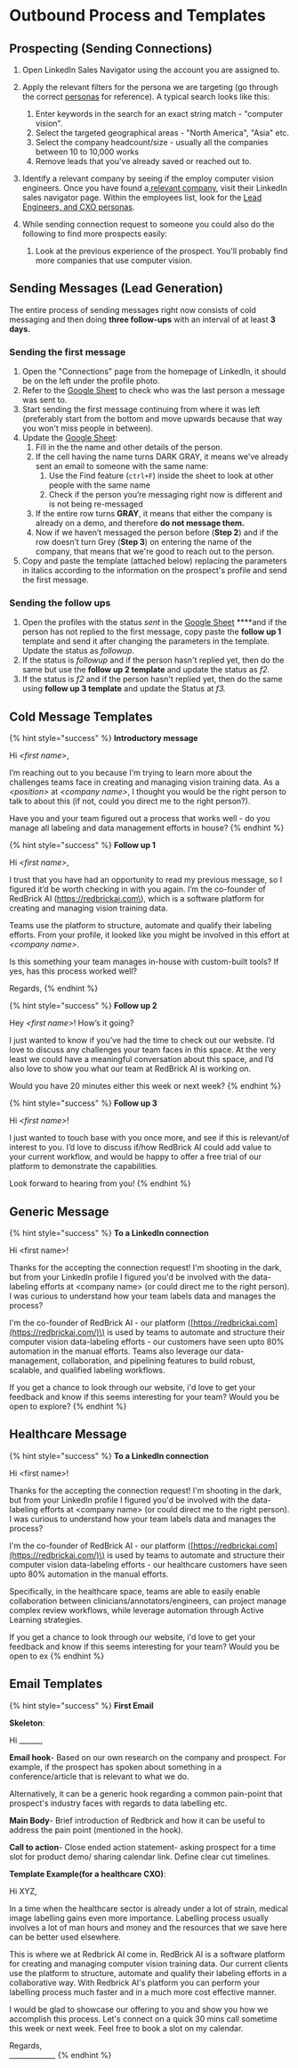 # Outbound Process and Templates

## Prospecting \(Sending Connections\)

1. Open LinkedIn Sales Navigator using the account you are assigned to. 
2. Apply the relevant filters for the persona we are targeting \(go through the correct [personas](prospecting.md#what-is-the-correct-persona) for reference\). A typical search looks like this:
   1. Enter keywords in the search for an exact string match - "computer vision".
   2. Select the targeted geographical areas - "North America", "Asia" etc. 
   3. Select the company headcount/size - usually all the companies between 10 to 10,000 works
   4. Remove leads that you've already saved or reached out to. 
3. Identify a relevant company by seeing if the employ computer vision engineers. Once you have found a[ relevant company](prospecting.md#company-persona), visit their LinkedIn sales navigator page. Within the employees list, look for the [Lead Engineers, and CXO personas](prospecting.md#employee-persona). 
4. While sending connection request to someone you could also do the following to find more prospects easily: 

   1. Look at the previous experience of the prospect. You'll probably find more companies that use computer vision.

## Sending Messages \(Lead Generation\)

The entire process of sending messages right now consists of cold messaging and then doing **three follow-ups** with an interval of at least **3 days.** 

### Sending the first message

1. Open the "Connections" page from the homepage of LinkedIn, it should be on the left under the profile photo. 
2. Refer to the [Google Sheet](https://docs.google.com/spreadsheets/d/1HIU79tbR2qKaJlVwaPyZX6_Uja08K02o6L3jEkd27X4/edit?ts=5f22bb5f#gid=0) to check who was the last person a message was sent to. 
3. Start sending the first message continuing from where it was left \(preferably start from the bottom and move upwards because that way you won't miss people in between\). 
4. Update the [Google Sheet](https://docs.google.com/spreadsheets/d/1HIU79tbR2qKaJlVwaPyZX6_Uja08K02o6L3jEkd27X4/edit?ts=5f22bb5f#gid=0):
   1. Fill in the the name and other details of the person. 
   2. If the cell having the name turns DARK GRAY, it means we’ve already sent an email to someone with the same name:
      1. Use the Find feature \(`ctrl+F`\) inside the sheet to look at other people with the same name
      2. Check if the person you’re messaging right now is different and is not being re-messaged 
   3. If the entire row turns **GRAY**, it means that either the company is already on a demo, and therefore **do not message them.** 
   4. Now if we haven’t messaged the person before \(**Step 2**\) and if the row doesn’t turn Grey \(**Step 3**\) on entering the name of the company, that means that we're good to reach out to the person. 
5. Copy and paste the template \(attached below\) replacing the parameters in italics according to the information on the prospect's profile and send the first message.

### Sending the follow ups

1. Open the profiles with the status _sent_ in the [Google Sheet](https://docs.google.com/spreadsheets/d/1HIU79tbR2qKaJlVwaPyZX6_Uja08K02o6L3jEkd27X4/edit?ts=5f22bb5f#gid=0) ****and if the person has not replied to the first message, copy paste the **follow up 1** template and send it after changing the parameters in the template. Update the status as _followup_. 
2.  If the status is _followup_ and if the person hasn't replied yet, then do the same but use the **follow up 2 template** and update the status  as _f2._ 
3. If the status is _f2_ and if the person hasn't replied yet, then do the same using **follow up 3 template** and update the Status at _f3._ 

## Cold Message Templates

{% hint style="success" %}
**Introductory message**  
  
Hi _&lt;first name&gt;_,

I’m reaching out to you because I'm trying to learn more about the challenges teams face in creating and managing vision training data. As a _&lt;position&gt;_ at _&lt;company name&gt;_, I thought you would be the right person to talk to about this \(if not, could you direct me to the right person?\).

Have you and your team figured out a process that works well - do you manage all labeling and data management efforts in house?
{% endhint %}

{% hint style="success" %}
**Follow up 1**  
  
Hi _&lt;first name&gt;_,

I trust that you have had an opportunity to read my previous message, so I figured it’d be worth checking in with you again. I’m the co-founder of RedBrick AI \(https://redbrickai.com\), which is a software platform for creating and managing vision training data. 

Teams use the platform to structure, automate and qualify their labeling efforts. From your profile, it looked like you might be involved in this effort at _&lt;company name&gt;_.

Is this something your team manages in-house with custom-built tools? If yes, has this process worked well?

Regards,
{% endhint %}

{% hint style="success" %}
**Follow up 2**  
  
Hey _&lt;first name&gt;_! How’s it going?

I just wanted to know if you’ve had the time to check out our website. I’d love to discuss any challenges your team faces in this space. At the very least we could have a meaningful conversation about this space, and I’d also love to show you what our team at RedBrick AI is working on. 

Would you have 20 minutes either this week or next week?
{% endhint %}

{% hint style="success" %}
**Follow up 3**  
  
Hi _&lt;first name&gt;_!

I just wanted to touch base with you once more, and see if this is relevant/of interest to you. I’d love to discuss if/how RedBrick AI could add value to your current workflow, and would be happy to offer a free trial of our platform to demonstrate the capabilities. 

Look forward to hearing from you!
{% endhint %}

## 

## Generic Message 

{% hint style="success" %}
**To a LinkedIn connection**  
  
Hi &lt;first name&gt;!   
  
Thanks for the accepting the connection request! I'm shooting in the dark, but from your LinkedIn profile I figured you'd be involved with the data-labeling efforts at &lt;company name&gt; \(or could direct me to the right person\). I was curious to understand how your team labels data and manages the process?   
  
I'm the co-founder of RedBrick AI - our platform \([https://redbrickai.com](https://redbrickai.com/)\) is used by teams to automate and structure their computer vision data-labeling efforts - our customers have seen upto 80% automation in the manual efforts. Teams also  leverage our data-management, collaboration, and pipelining features to build robust, scalable, and qualified labeling workflows.   
  
If you get a chance to look through our website, i'd love to get your feedback and know if this seems interesting for your team? Would you be open to explore?
{% endhint %}

## Healthcare Message

{% hint style="success" %}
**To a LinkedIn connection**

Hi &lt;first name&gt;!   
  
Thanks for the accepting the connection request! I'm shooting in the dark, but from your LinkedIn profile I figured you'd be involved with the data-labeling efforts at &lt;company name&gt; \(or could direct me to the right person\). I was curious to understand how your team labels data and manages the process?   
  
I'm the co-founder of RedBrick AI - our platform \([https://redbrickai.com](https://redbrickai.com/)\) is used by teams to automate and structure their computer vision data-labeling efforts - our healthcare customers have seen upto 80% automation in the manual efforts.   
  
Specifically, in the healthcare space, teams are able to easily enable collaboration between clinicians/annotators/engineers, can project manage complex review workflows, while leverage automation through Active Learning strategies.   
  
If you get a chance to look through our website, i'd love to get your feedback and know if this seems interesting for your team? Would you be open to ex
{% endhint %}

## Email Templates

{% hint style="success" %}
**First Email**

**Skeleton**:

Hi \_\_\_\_\_\_,

**Email hook**- Based on our own research on the company and prospect. For example, if the prospect has spoken about something in a conference/article that is relevant to what we do.   
  
Alternatively, it can be a generic hook regarding a common pain-point that prospect's industry faces with regards to data labelling etc.  
  
**Main Body**- Brief introduction of Redbrick and how it can be useful to address the pain point \(mentioned in the hook\).  
  
**Call to action**- Close ended action statement- asking prospect for a time slot for product demo/ sharing calendar link. Define clear cut timelines.

**Template Example\(for a healthcare CXO\)**:  
  
Hi XYZ,  
  
In a time when the healthcare sector is already under a lot of strain, medical image labelling gains even more importance. Labelling process usually involves a lot of man hours and money and the resources that we save here can be better used elsewhere.  
  
This is where we at Redbrick AI come in. RedBrick AI is a software platform for creating and managing computer vision training data. Our current clients use the platform to structure, automate and qualify their labeling efforts in a collaborative way. With Redbrick AI's platform you can perform your labelling process much faster and in a much more cost effective manner.  
  
I would be glad to showcase our offering to you and show you how we accomplish this process. Let's connect on a quick 30 mins call sometime this week or next week. Feel free to book a slot on my calendar.  
  
Regards,  
\_\_\_\_\_\_\_\_\_\_\_\_\_
{% endhint %}

